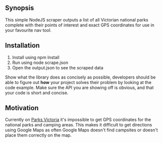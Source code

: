 ## Synopsis

This simple NodeJS scraper outputs a list of all Victorian national parks complete with their points of interest and exact GPS coordinates for use in your favourite nav tool.

## Installation

1. Install using npm Install
2. Run using node scrape.json
3. Open the output.json to see the scraped data

Show what the library does as concisely as possible, developers should be able to figure out **how** your project solves their problem by looking at the code example. Make sure the API you are showing off is obvious, and that your code is short and concise.

## Motivation

Currently on [Parks Victoria](http://parkweb.vic.gov.au) it's impossible to get GPS coordinates for the national parks and camping areas. This makes it difficult to get directions using Google Maps as often Google Maps doesn't find campsites or doesn't place them correctly on the map.
